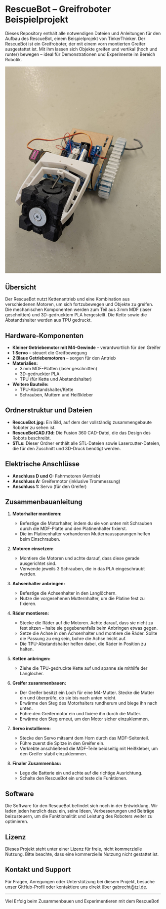 # RescueBot – Greifroboter Beispielprojekt

Dieses Repository enthält alle notwendigen Dateien und Anleitungen für den Aufbau des RescueBot, einem Beispielprojekt von TinkerThinker. Der RescueBot ist ein Greifroboter, der mit einem vorn montierten Greifer ausgestattet ist. Mit ihm lassen sich Objekte greifen und vertikal (hoch und runter) bewegen – ideal für Demonstrationen und Experimente im Bereich Robotik.

![RescueBot](RescueBot.jpg)

## Übersicht

Der RescueBot nutzt Kettenantrieb und eine Kombination aus verschiedenen Motoren, um sich fortzubewegen und Objekte zu greifen. Die mechanischen Komponenten werden zum Teil aus 3 mm MDF (laser geschnitten) und 3D-gedrucktem PLA hergestellt. Die Kette sowie die Abstandshalter werden aus TPU gedruckt.

## Hardware-Komponenten

- **Kleiner Getriebemotor mit M4-Gewinde** – verantwortlich für den Greifer
- **1 Servo** – steuert die Greifbewegung
- **2 Blaue Getriebemotoren** – sorgen für den Antrieb
- **Materialien:**
  - 3 mm MDF-Platten (laser geschnitten)
  - 3D-gedruckter PLA
  - TPU (für Kette und Abstandshalter)
- **Weitere Bauteile:**
  - TPU-Abstandshalter/Kette
  - Schrauben, Muttern und Heißkleber

## Ordnerstruktur und Dateien

- **RescueBot.jpg:** Ein Bild, auf dem der vollständig zusammengebaute Roboter zu sehen ist.
- **RescueBotCAD.f3d:** Die Fusion 360 CAD-Datei, die das Design des Robots beschreibt.
- **STLs:** Dieser Ordner enthält alle STL-Dateien sowie Lasercutter-Dateien, die für den Zuschnitt und 3D-Druck benötigt werden.

## Elektrische Anschlüsse

- **Anschluss D und C:** Fahrmotoren (Antrieb)
- **Anschluss A:** Greifermotor (inklusive Trommessung)
- **Anschluss 1:** Servo (für den Greifer)

## Zusammenbauanleitung

1. **Motorhalter montieren:**
   - Befestige die Motorhalter, indem du sie von unten mit Schrauben durch die MDF-Platte und den Platinenhalter fixierst.
   - Die im Platinenhalter vorhandenen Mutternaussparungen helfen beim Einschrauben.

2. **Motoren einsetzen:**
   - Montiere die Motoren und achte darauf, dass diese gerade ausgerichtet sind.
   - Verwende jeweils 3 Schrauben, die in das PLA eingeschraubt werden.

3. **Achsenhalter anbringen:**
   - Befestige die Achsenhalter in den Langlöchern.
   - Nutze die vorgesehenen Mutternhalter, um die Platine fest zu fixieren.

4. **Räder montieren:**
   - Stecke die Räder auf die Motoren. Achte darauf, dass sie nicht zu fest sitzen – halte sie gegebenenfalls beim Anbringen etwas gegen.
   - Setze die Achse in den Achsenhalter und montiere die Räder. Sollte die Passung zu eng sein, bohre die Achse leicht auf.
   - Die TPU-Abstandshalter helfen dabei, die Räder in Position zu halten.

5. **Ketten anbringen:**
   - Ziehe die TPU-gedruckte Kette auf und spanne sie mithilfe der Langlöcher.

6. **Greifer zusammenbauen:**
   - Der Greifer besitzt ein Loch für eine M4-Mutter. Stecke die Mutter ein und überprüfe, ob sie bis nach unten reicht.
   - Erwärme den Steg des Motorhalters rundherum und biege ihn nach unten.
   - Führe den Greifermotor ein und fixiere ihn durch die Mutter.
   - Erwärme den Steg erneut, um den Motor sicher einzuklemmen.

7. **Servo installieren:**
   - Stecke den Servo mitsamt dem Horn durch das MDF-Seitenteil.
   - Führe zuerst die Spitze in den Greifer ein.
   - Verklebte anschließend die MDF-Teile beidseitig mit Heißkleber, um den Greifer stabil einzuklemmen.

8. **Finaler Zusammenbau:**
   - Lege die Batterie ein und achte auf die richtige Ausrichtung.
   - Schalte den RescueBot ein und teste die Funktionen.

## Software

Die Software für den RescueBot befindet sich noch in der Entwicklung. Wir laden jeden herzlich dazu ein, seine Ideen, Verbesserungen und Beiträge beizusteuern, um die Funktionalität und Leistung des Roboters weiter zu optimieren.

## Lizenz

Dieses Projekt steht unter einer Lizenz für freie, nicht kommerzielle Nutzung. Bitte beachte, dass eine kommerzielle Nutzung nicht gestattet ist.

## Kontakt und Support

Für Fragen, Anregungen oder Unterstützung bei diesem Projekt, besuche unser GitHub-Profil oder kontaktiere uns direkt über gabrecht@tzl.de.

---

Viel Erfolg beim Zusammenbauen und Experimentieren mit dem RescueBot!
